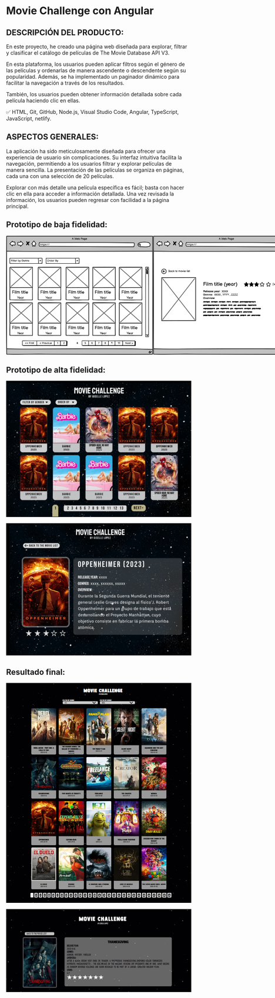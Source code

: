
# Movie Challenge con Angular

## DESCRIPCIÓN DEL PRODUCTO:

En este proyecto, he creado una página web diseñada para explorar, filtrar y clasificar el catálogo de películas de The Movie Database API V3. 

En esta plataforma, los usuarios pueden aplicar filtros según el género de las películas y ordenarlas de manera ascendente o descendente según su popularidad. Además, se ha implementado un paginador dinámico para facilitar la navegación a través de los resultados. 

También, los usuarios pueden obtener información detallada sobre cada película haciendo clic en ellas.

✅ HTML, Git, GitHub, Node.js, Visual Studio Code, Angular, TypeScript, JavaScript, netlify.
                             
 ## ASPECTOS GENERALES:
 
La aplicación ha sido meticulosamente diseñada para ofrecer una experiencia de usuario sin complicaciones. Su interfaz intuitiva facilita la navegación, permitiendo a los usuarios filtrar y explorar películas de manera sencilla. La presentación de las películas se organiza en páginas, cada una con una selección de 20 películas.

Explorar con más detalle una película específica es fácil; basta con hacer clic en ella para acceder a información detallada. Una vez revisada la información, los usuarios pueden regresar con facilidad a la página principal.
  
 ## Prototipo de baja fidelidad:

 <div style="display: flex;">
<img src="https://github.com/GiselleLop/Movie-Challenge/blob/ee78de7bb91c0446c0afa2f9b0ce29a8106a3e07/images/movie-list.png" width="400" />
<img src="https://github.com/GiselleLop/Movie-Challenge/blob/main/images/movie-detail.png" width="400" />
 </div>
 
 ## Prototipo de alta fidelidad:
 
 ![Image text](https://github.com/GiselleLop/Movie-Challenge/blob/main/images/Captura%20de%20pantalla%202024-01-04%20123001.png)
 
 ![Image text](https://github.com/GiselleLop/Movie-Challenge/blob/main/images/PROTO2.png)
 
 ## Resultado final:
 
 ![Image text](https://github.com/GiselleLop/Movie-Challenge/blob/main/images/RESULTADO1.png)
 
 ![Image text](https://github.com/GiselleLop/Movie-Challenge/blob/main/images/RESUL2.png)
 
 
